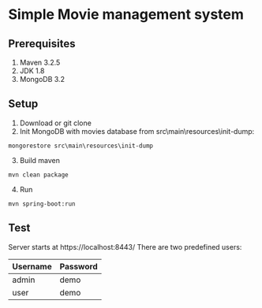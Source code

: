 # Simple Movie management system

## Prerequisites
1. Maven 3.2.5
2. JDK 1.8
3. MongoDB 3.2

## Setup 

1. Download or git clone
2. Init MongoDB with movies database from src\main\resources\init-dump:
```
mongorestore src\main\resources\init-dump
```
3. Build maven
```
mvn clean package
```
4. Run
```
mvn spring-boot:run
```

## Test

Server starts at https://localhost:8443/
There are two predefined users:

| Username | Password |
| -------- | -------- |
| admin    | demo     |
| user     | demo     |




